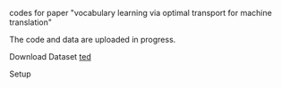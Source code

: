 
codes for paper "vocabulary learning via optimal transport for machine translation"

The code and data are uploaded in progress.


Download Dataset
[ted](https://drive.google.com/drive/folders/1FNH7cXFYWWnUdH2LyUFFRYmaWYJJveKy?usp=sharing)

Setup




